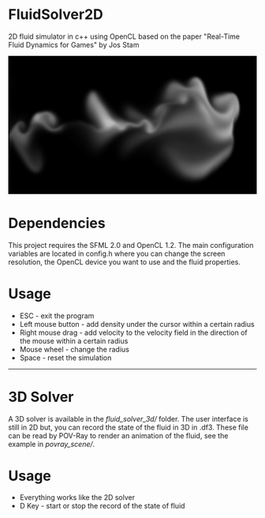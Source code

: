 # FluidSolver2D
2D fluid simulator in c++ using OpenCL based on the paper "Real-Time Fluid Dynamics for Games" by Jos Stam

![Screenshot](image/smoke.png)

# Dependencies

This project requires the SFML 2.0 and OpenCL 1.2.
The main configuration variables are located in config.h where you can change the screen resolution, the OpenCL device you want to use and the fluid properties.

# Usage

* ESC - exit the program
* Left mouse button - add density under the cursor within a certain radius
* Right mouse drag - add velocity to the velocity field in the direction of the mouse within a certain radius
* Mouse wheel - change the radius 
* Space - reset the simulation 

---

# 3D Solver

A 3D solver is available in the *fluid_solver_3d/* folder. The user interface is still in 2D but, you can record the state of the fluid in 3D in .df3. These file can be read by POV-Ray to render an animation of the fluid, see the example in *povray_scene/*.

# Usage

* Everything works like the 2D solver
* D Key - start or stop the record of the state of fluid